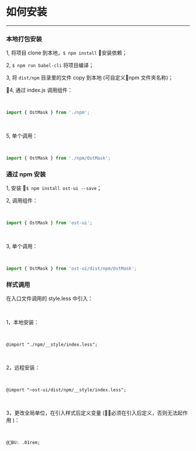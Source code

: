 # 如何安装

---

### 本地打包安装

1, 将项目 clone 到本地，``` $ npm install ``` 安装依赖；

2, ``` $ npm run babel-cli ```  将项目编译；

3, 将 ``` dist/npm ``` 目录里的文件 copy 到本地 (可自定义npm 文件夹名称)；

4, 通过 index.js 调用组件：

<br/>

``` jsx
import { OstMask } from './npm';
```

<br/>

5, 单个调用：

<br/>

``` jsx
import { OstMask } from './npm/OstMask';
```

### 通过 npm 安装

1, 安装 ``` $ npm install ost-ui --save ```；

2, 调用组件：

<br/>

``` jsx
import { OstMask } from 'ost-ui';
```

<br/>

3, 单个调用：

<br/>

``` jsx
import { OstMask } from 'ost-ui/dist/npm/OstMask';
```

### 样式调用

在入口文件调用的 style.less 中引入：

<br/>

1，本地安装：

<br/>

```less
@import "./npm/__style/index.less";
```

<br/>

2，远程安装：

<br/>

```less
@import "~ost-ui/dist/npm/__style/index.less";
```
<br/>

3，更改全局单位，在引入样式后定义变量 (必须在引入后定义，否则无法起作用 )：

<br/>

```less
@BU: .01rem;
```
